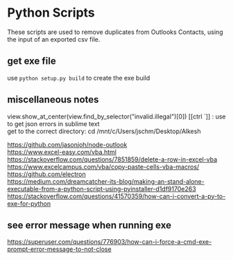 # Python Scripts

These scripts are used to remove duplicates from Outlooks Contacts, using the input of an exported csv file.

## get exe file

use `python setup.py build` to create the exe build  

## miscellaneous notes

view.show_at_center(view.find_by_selector("invalid.illegal")[0]) [[ctrl `]] : use to get json errors in sublime text  
get to the correct directory: cd /mnt/c/Users/jschm/Desktop/Alkesh

https://github.com/jasonjoh/node-outlook  
https://www.excel-easy.com/vba.html  
https://stackoverflow.com/questions/7851859/delete-a-row-in-excel-vba  
https://www.excelcampus.com/vba/copy-paste-cells-vba-macros/  
https://github.com/electron  
https://medium.com/dreamcatcher-its-blog/making-an-stand-alone-executable-from-a-python-script-using-pyinstaller-d1df9170e263  
https://stackoverflow.com/questions/41570359/how-can-i-convert-a-py-to-exe-for-python  

## see error message when running exe
https://superuser.com/questions/776903/how-can-i-force-a-cmd-exe-prompt-error-message-to-not-close